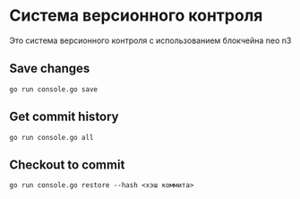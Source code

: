 # Система версионного контроля

Это система версионного контроля с использованием блокчейна neo n3

## Save changes

```
go run console.go save
```

## Get commit history

```
go run console.go all
```

## Checkout to commit

```
go run console.go restore --hash <хэш коммита>
```